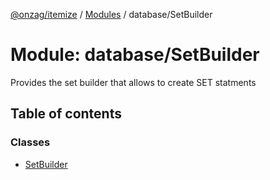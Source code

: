 [@onzag/itemize](../README.md) / [Modules](../modules.md) / database/SetBuilder

# Module: database/SetBuilder

Provides the set builder that allows to create SET statments

## Table of contents

### Classes

- [SetBuilder](../classes/database_SetBuilder.SetBuilder.md)
